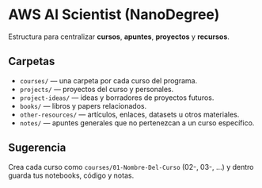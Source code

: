 # AWS AI Scientist (NanoDegree)

Estructura para centralizar **cursos**, **apuntes**, **proyectos** y **recursos**.

## Carpetas
- `courses/` — una carpeta por cada curso del programa.
- `projects/` — proyectos del curso y personales.
- `project-ideas/` — ideas y borradores de proyectos futuros.
- `books/` — libros y papers relacionados.
- `other-resources/` — artículos, enlaces, datasets u otros materiales.
- `notes/` — apuntes generales que no pertenezcan a un curso específico.

## Sugerencia
Crea cada curso como `courses/01-Nombre-Del-Curso` (02-, 03-, …) y dentro guarda tus notebooks, código y notas.
